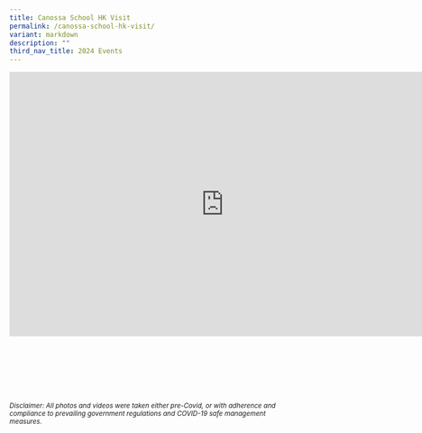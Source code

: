 ```yaml
---
title: Canossa School HK Visit
permalink: /canossa-school-hk-visit/
variant: markdown
description: ""
third_nav_title: 2024 Events
---
```

<iframe allowfullscreen="true" height="469" width="760" frameborder="0" src="https://docs.google.com/presentation/d/e/2PACX-1vQhUpzS5XVCUp45lRcHlPiynTTH-EybrFqv7KiXMn3zLj7cJzOQ-_rj5iTDK3YWuJNjcBk9SgKeSXos/embed?start=true&amp;loop=true&amp;delayms=3000"></iframe>



<br><br><br><br><br><br>
<sup>_Disclaimer: All photos and videos were taken either pre-Covid, or with adherence and compliance to prevailing government regulations and COVID-19 safe management measures._</sup>